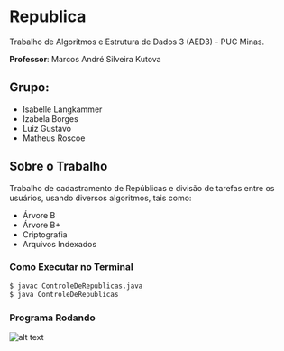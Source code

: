 # Republica

Trabalho de Algoritmos e Estrutura de Dados 3 (AED3) - PUC Minas.

**Professor**: Marcos André Silveira Kutova

Grupo:
------

- Isabelle Langkammer
- Izabela Borges
- Luiz Gustavo
- Matheus Roscoe

Sobre o Trabalho
----------------

Trabalho de cadastramento de Repúblicas e divisão de tarefas entre os usuários, usando diversos algoritmos, tais como:
- Árvore B
- Árvore B+
- Criptografia
- Arquivos Indexados

### Como Executar no Terminal
```sh
$ javac ControleDeRepublicas.java
$ java ControleDeRepublicas
```

### Programa Rodando
![alt text](https://raw.githubusercontent.com/Luizgustavo358/Republica/tree/master/imagem/terminal.png)
